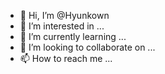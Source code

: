- 👋 Hi, I’m @Hyunkown
- 👀 I’m interested in ...
- 🌱 I’m currently learning ...
- 💞️ I’m looking to collaborate on ...
- 📫 How to reach me ...

<!---
Hyunkown/Hyunkown is a ✨ special ✨ repository because its `README.md` (this file) appears on your GitHub profile.
You can click the Preview link to take a look at your changes.
--->
